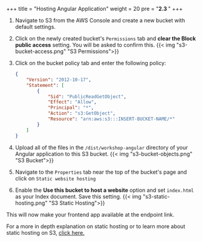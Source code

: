 +++
title = "Hosting Angular Application"
weight = 20
pre = "<b>2.3 </b>"
+++

1. Navigate to S3 from the AWS Console and create a new bucket with default settings.

2. Click on the newly created bucket's `Permissions` tab and **clear the Block public access** setting. You will be asked to confirm this.
{{< img "s3-bucket-access.png" "S3 Permissions">}}

3. Click on the bucket policy tab and enter the following policy:
    ```json
    {
        "Version": "2012-10-17",
        "Statement": [
            {
                "Sid": "PublicReadGetObject",
                "Effect": "Allow",
                "Principal": "*",
                "Action": "s3:GetObject",
                "Resource": "arn:aws:s3:::INSERT-BUCKET-NAME/*"
            }
        ]
    }
    ```

4. Upload all of the files in the `/dist/workshop-angular` directory of your Angular application to this S3 bucket.
{{< img "s3-bucket-objects.png" "S3 Bucket">}}

5. Navigate to the `Properties` tab near the top of the bucket's page and click on `Static website hosting`

6. Enable the **Use this bucket to host a website** option and set `index.html` as your Index document. Save this setting.
{{< img "s3-static-hosting.png" "S3 Static Hosting">}}

This will now make your frontend app available at the endpoint link.

For a more in depth explanation on static hosting or to learn more about static hosting on S3, [click here.](https://docs.aws.amazon.com/AmazonS3/latest/dev/WebsiteHosting.html)